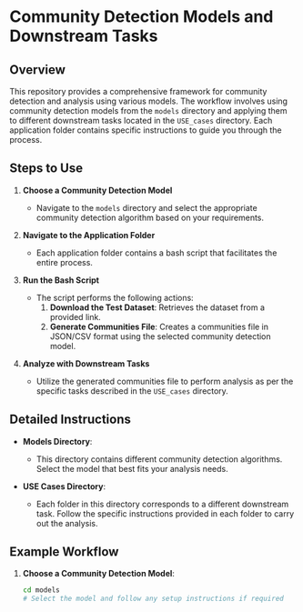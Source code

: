 # Community Detection Models and Downstream Tasks

## Overview

This repository provides a comprehensive framework for community detection and analysis using various models. The workflow involves using community detection models from the `models` directory and applying them to different downstream tasks located in the `USE_cases` directory. Each application folder contains specific instructions to guide you through the process.

## Steps to Use

1. **Choose a Community Detection Model**
   - Navigate to the `models` directory and select the appropriate community detection algorithm based on your requirements.

2. **Navigate to the Application Folder**
   - Each application folder contains a bash script that facilitates the entire process.

3. **Run the Bash Script**
   - The script performs the following actions:
     1. **Download the Test Dataset**: Retrieves the dataset from a provided link.
     2. **Generate Communities File**: Creates a communities file in JSON/CSV format using the selected community detection model.

4. **Analyze with Downstream Tasks**
   - Utilize the generated communities file to perform analysis as per the specific tasks described in the `USE_cases` directory.

## Detailed Instructions

- **Models Directory**:
  - This directory contains different community detection algorithms. Select the model that best fits your analysis needs.
  
- **USE Cases Directory**:
  - Each folder in this directory corresponds to a different downstream task. Follow the specific instructions provided in each folder to carry out the analysis.

## Example Workflow

1. **Choose a Community Detection Model**:
   ```bash
   cd models
   # Select the model and follow any setup instructions if required
